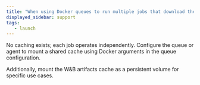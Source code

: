 ```yaml
---
title: "When using Docker queues to run multiple jobs that download the same artifact with `use_artifact`, do we re-download the artifact for every single run of the job, or is there any caching going on under the hood?"
displayed_sidebar: support
tags:
   - launch
---
```

No caching exists; each job operates independently. Configure the queue or agent to mount a shared cache using Docker arguments in the queue configuration.

Additionally, mount the W&B artifacts cache as a persistent volume for specific use cases.